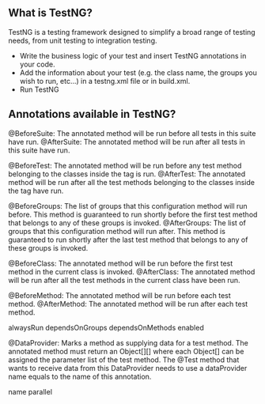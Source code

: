 ## What is TestNG? 
TestNG is a testing framework designed to simplify a broad range of testing needs, from unit testing to integration testing. 

  - Write the business logic of your test and insert TestNG annotations in your code. 
  - Add the information about your test (e.g. the class name, the groups you wish to run, etc...) in a testng.xml file or in build.xml.
  - Run TestNG
  
## Annotations available in TestNG? 
@BeforeSuite: The annotated method will be run before all tests in this suite have run. 
@AfterSuite: The annotated method will be run after all tests in this suite have run. 

@BeforeTest: The annotated method will be run before any test method belonging to the classes inside the <test> tag is run. 
@AfterTest: The annotated method will be run after all the test methods belonging to the classes inside the <test> tag have run. 

@BeforeGroups: The list of groups that this configuration method will run before. This method is guaranteed to run shortly before the 
first test method that belongs to any of these groups is invoked. 
@AfterGroups: The list of groups that this configuration method will run after. This method is guaranteed to run shortly after the last 
test method that belongs to any of these groups is invoked. 

@BeforeClass: The annotated method will be run before the first test method in the current class is invoked. 
@AfterClass: The annotated method will be run after all the test methods in the current class have been run. 

@BeforeMethod: The annotated method will be run before each test method. 
@AfterMethod: The annotated method will be run after each test method.

alwaysRun 
dependsOnGroups 
dependsOnMethods
enabled

@DataProvider: Marks a method as supplying data for a test method. The annotated method must return an Object[][] where each Object[] can 
be assigned the parameter list of the test method. The @Test method that wants to receive data from this DataProvider needs to use a 
dataProvider name equals to the name of this annotation.

name 
parallel


